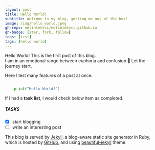 ```yaml
---
layout: post
title: Hello World!
subtitle: Welcome to my blog, getting me out of the box!
image: /img/hello_world.jpeg
gh-repo: metintekeci/metintekeci.github.io
gh-badge: [star, fork, follow]
tags: [test]
tags: [hello world]
---
```


Hello World! This is the first post of this blog.  
I am in an emotional range between euphoria and confusion.:stars:
Let the journey start. 

Here I test many features of a post at once.


```python

    print("Hello World!")

```
    
  
If I had a **task list**, I would check below item as completed. 

##### TASKS  
- [x] start blogging 
- [ ] write an interesting post

This blog is served by [Jekyll](https://jekyllrb.com/), a blog-aware static site generator in Ruby, which is hosted by [GitHub](https://github.com/), and using [beautiful-jekyll](https://github.com/daattali/beautiful-jekyll#readme) theme.
